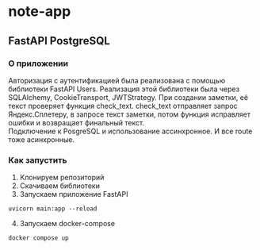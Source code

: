 # note-app
## FastAPI PostgreSQL 
### О приложении
Авторизация с аутентификацией была реализована с помощью библиотеки FastAPI Users. Реализация этой библиотеки была через SQLAlchemy, CookieTransport, JWTStrategy. 
При создании заметки, её текст проверяет функция check_text. check_text отправляет запрос Яндекс.Сплетеру, в запросе текст заметки, потом функция исправляет ошибки и возвращает финальный текст.  
Подключение к PosgreSQL и использование ассинхронное. И все route тоже асинхронные. 




### Как запустить
1. Клонируем репозиторий
2. Скачиваем библиотеки
3. Запускаем приложение FastAPI
```
uvicorn main:app --reload
```
4. Запускаем docker-compose
```
docker compose up
```